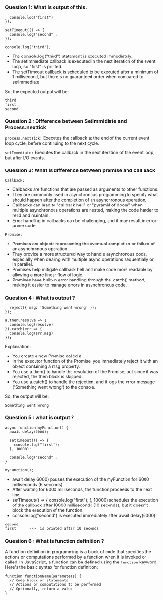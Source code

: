 ### Question 1: What is output of this.

```setImmediate(() => {
  console.log("first");
});

setTimeout(() => {
  console.log("second");
});

console.log("third");
```

- The console.log("third") statement is executed immediately.
- The setImmediate callback is executed in the next iteration of the event loop, so "first" is printed.
- The setTimeout callback is scheduled to be executed after a minimum of 1 millisecond, but there's no guaranteed order when compared to setImmediate

So, the expected output will be:

```
third
first
second
```

### Question 2 : Difference between SetImmidiate and Process.nexttick

`process.nextTick:` Executes the callback at the end of the current event loop cycle, before continuing to the next cycle.

`setImmediate:` Executes the callback in the next iteration of the event loop, but after I/O events.

### Question 3: What is difference between promise and call back

`Callback:`

- Callbacks are functions that are passed as arguments to other functions.
- They are commonly used in asynchronous programming to specify what should happen after the completion of an asynchronous operation.
- Callbacks can lead to "callback hell" or "pyramid of doom" when multiple asynchronous operations are nested, making the code harder to read and maintain.
- Error handling in callbacks can be challenging, and it may result in error-prone code.

`Promise:`

- Promises are objects representing the eventual completion or failure of an asynchronous operation.
- They provide a more structured way to handle asynchronous code, especially when dealing with multiple async operations sequentially or in parallel.
- Promises help mitigate callback hell and make code more readable by allowing a more linear flow of logic.
- Promises have built-in error handling through the .catch() method, making it easier to manage errors in asynchronous code.

### Question 4 : What is output ?

```let a = new Promise((resolve, reject) => {
  reject({ msg: 'Something went wrong' });
});

a.then(resolve => {
  console.log(resolve);
}).catch(err => {
  console.log(err.msg);
});
```

Explaination:

- You create a new Promise called a.
- In the executor function of the Promise, you immediately reject it with an object containing a msg property.
- You use a.then() to handle the resolution of the Promise, but since it was rejected, the then block is skipped.
- You use a.catch() to handle the rejection, and it logs the error message ('Something went wrong') to the console.

So, the output will be:

```
Something went wrong
```

### Question 5 : what is output ?

```
async function myFunction() {
  await delay(6000);

  setTimeout(() => {
    console.log("first");
  }, 10000);

  console.log("second");
}

myFunction();
```

- await delay(6000) pauses the execution of the myFunction for 6000 milliseconds (6 seconds).
- After waiting for 6000 milliseconds, the function proceeds to the next line.
- setTimeout(() => { console.log("first"); }, 10000) schedules the execution of the callback after 10000 milliseconds (10 seconds), but it doesn't block the execution of the function.
- console.log("second") is executed immediately after await delay(6000).

```
second
first      -->  is printed after 10 seconds
```

### Question 6 : What is function definition ?

A function definition in programming is a block of code that specifies the actions or computations performed by a function when it is invoked or called. In JavaScript, a function can be defined using the `function` keyword. Here's the basic syntax for function definition:

```
function functionName(parameters) {
  // Code block or statements
  // Actions or computations to be performed
  // Optionally, return a value
}
```